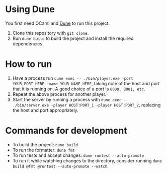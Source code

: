 # Using Dune

You first need OCaml and [Dune](https://dune.build/install) to run this project.
1. Clone this repository with `git clone`.
2. Run `dune build` to build the project and install the required dependencies.

# How to run
1. Have a process run `dune exec -- ./bin/player.exe -port YOUR_PORT_HERE -name
   YOUR_NAME_HERE`, taking note of the host and port that it is running on. A
   good choice of a port is `8000, 8001, etc`.
2. Repeat the above process for another player.
3. Start the server by running a process with `dune exec -- ./bin/server.exe
   -player HOST:PORT_1 -player HOST:PORT_2`, replacing the host and port
   appropriately.

# Commands for development
- To build the project: `dune build`
- To run the formatter: `dune fmt`
- To run tests and accept changes: `dune runtest --auto-promote`
- To run it while watching changes to the directory, consider running
`dune build @fmt @runtest --auto-promote --watch`.
